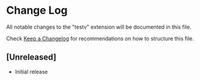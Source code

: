 # Change Log

All notable changes to the "testv" extension will be documented in this file.

Check [Keep a Changelog](http://keepachangelog.com/) for recommendations on how to structure this file.

## [Unreleased]

- Initial release
